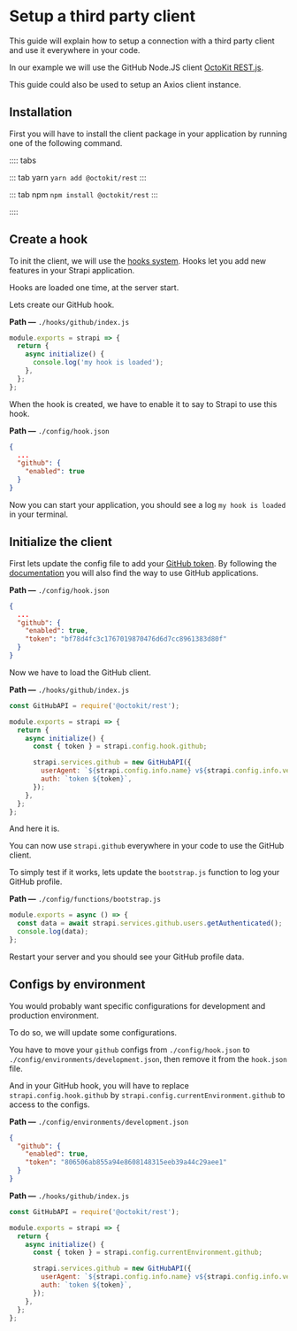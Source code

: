 # Setup a third party client

This guide will explain how to setup a connection with a third party client and use it everywhere in your code.

In our example we will use the GitHub Node.JS client [OctoKit REST.js](https://github.com/octokit/rest.js/).

This guide could also be used to setup an Axios client instance.

## Installation

First you will have to install the client package in your application by running one of the following command.

:::: tabs

::: tab yarn
`yarn add @octokit/rest`
:::

::: tab npm
`npm install @octokit/rest`
:::

::::

## Create a hook

To init the client, we will use the [hooks system](../concepts/hooks.md). Hooks let you add new features in your Strapi application.

Hooks are loaded one time, at the server start.

Lets create our GitHub hook.

**Path —** `./hooks/github/index.js`

```js
module.exports = strapi => {
  return {
    async initialize() {
      console.log('my hook is loaded');
    },
  };
};
```

When the hook is created, we have to enable it to say to Strapi to use this hook.

**Path —** `./config/hook.json`

```json
{
  ...
  "github": {
    "enabled": true
  }
}
```

Now you can start your application, you should see a log `my hook is loaded` in your terminal.

## Initialize the client

First lets update the config file to add your [GitHub token](https://github.com/settings/tokens).
By following the [documentation](https://octokit.github.io/rest.js/#authentication) you will also find the way to use GitHub applications.

**Path —** `./config/hook.json`

```json
{
  ...
  "github": {
    "enabled": true,
    "token": "bf78d4fc3c1767019870476d6d7cc8961383d80f"
  }
}
```

Now we have to load the GitHub client.

**Path —** `./hooks/github/index.js`

```js
const GitHubAPI = require('@octokit/rest');

module.exports = strapi => {
  return {
    async initialize() {
      const { token } = strapi.config.hook.github;

      strapi.services.github = new GitHubAPI({
        userAgent: `${strapi.config.info.name} v${strapi.config.info.version}`,
        auth: `token ${token}`,
      });
    },
  };
};
```

And here it is.

You can now use `strapi.github` everywhere in your code to use the GitHub client.

To simply test if it works, lets update the `bootstrap.js` function to log your GitHub profile.

**Path —** `./config/functions/bootstrap.js`

```js
module.exports = async () => {
  const data = await strapi.services.github.users.getAuthenticated();
  console.log(data);
};
```

Restart your server and you should see your GitHub profile data.

## Configs by environment

You would probably want specific configurations for development and production environment.

To do so, we will update some configurations.

You have to move your `github` configs from `./config/hook.json` to `./config/environments/development.json`, then remove it from the `hook.json` file.

And in your GitHub hook, you will have to replace `strapi.config.hook.github` by `strapi.config.currentEnvironment.github` to access to the configs.

**Path —** `./config/environments/development.json`

```json
{
  "github": {
    "enabled": true,
    "token": "806506ab855a94e8608148315eeb39a44c29aee1"
  }
}
```

**Path —** `./hooks/github/index.js`

```js
const GitHubAPI = require('@octokit/rest');

module.exports = strapi => {
  return {
    async initialize() {
      const { token } = strapi.config.currentEnvironment.github;

      strapi.services.github = new GitHubAPI({
        userAgent: `${strapi.config.info.name} v${strapi.config.info.version}`,
        auth: `token ${token}`,
      });
    },
  };
};
```
